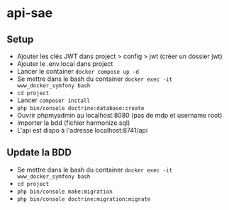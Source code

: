 # api-sae

## Setup

- Ajouter les clés JWT dans project > config > jwt (créer un dossier jwt)
- Ajouter le .env.local dans project
- Lancer le container `docker compose up -d`
- Se mettre dans le bash du container `docker exec -it www_docker_symfony bash`
- `cd project`
- Lancer `composer install`
- `php bin/console doctrine:database:create`
- Ouvrir phpmyadmin au localhost:8080 (pas de mdp et username root)
- Importer la bdd (fichier harmonize.sql)
- L'api est dispo à l'adresse localhost:8741/api

## Update la BDD

- Se mettre dans le bash du container `docker exec -it www_docker_symfony bash`
- `cd project`
- `php bin/console make:migration`
- `php bin/console doctrine:migration:migrate`
